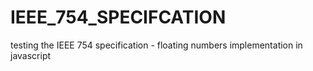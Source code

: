 # IEEE_754_SPECIFCATION
testing the IEEE 754 specification - floating numbers implementation in javascript
